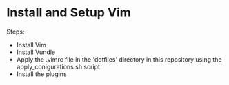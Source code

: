 # Install and Setup Vim
Steps:
- Install Vim
- Install Vundle
- Apply the .vimrc file in the 'dotfiles' directory in this repository using the apply_conigurations.sh script
- Install the plugins
